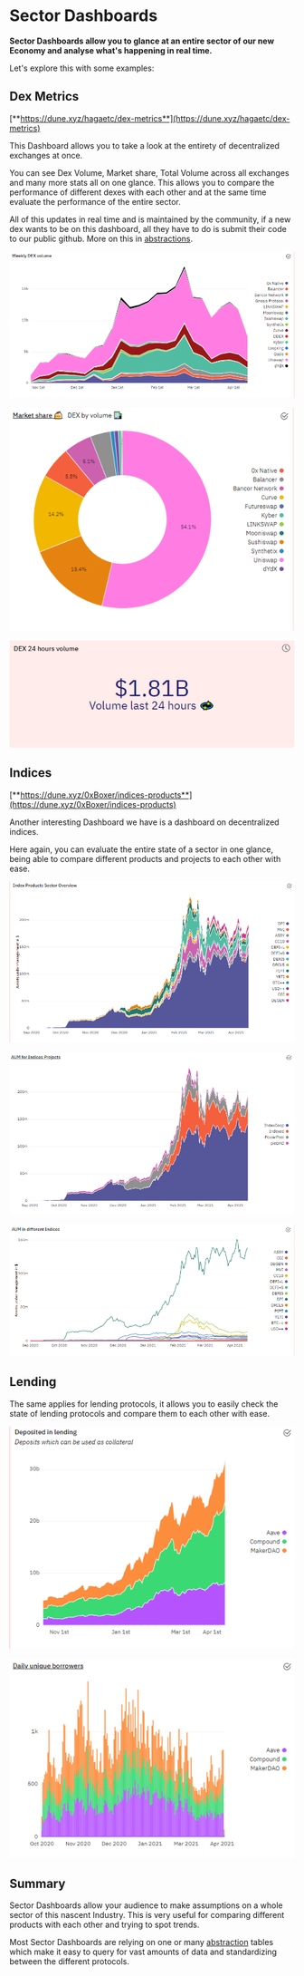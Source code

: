 # Sector Dashboards

**Sector Dashboards allow you to glance at an entire sector of our new Economy and analyse what's happening in real time.**

Let's explore this with some examples:

## Dex Metrics

[**https://dune.xyz/hagaetc/dex-metrics**](https://dune.xyz/hagaetc/dex-metrics)

This Dashboard allows you to take a look at the entirety of decentralized exchanges at once.

You can see Dex Volume, Market share, Total Volume across all exchanges and many more stats all on one glance. This allows you to compare the performance of different dexes with each other and at the same time evaluate the performance of the entire sector.

All of this updates in real time and is maintained by the community, if a new dex wants to be on this dashboard, all they have to do is submit their code to our public github. More on this in [abstractions](../../data-tables/abstractions/).

![](<../../assets/image (65).png>)

![](<../../assets/image (11).png>)

![](<../../assets/image (70).png>)

## Indices

[**https://dune.xyz/0xBoxer/indices-products**](https://dune.xyz/0xBoxer/indices-products)

Another interesting Dashboard we have is a dashboard on decentralized indices.

Here again, you can evaluate the entire state of a sector in one glance, being able to compare different products and projects to each other with ease.

![](<../../assets/image (7).png>)

![](<../../assets/image (36).png>)

![](<../../assets/image (3).png>)

## Lending

The same applies for lending protocols, it allows you to easily check the state of lending protocols and compare them to each other with ease.

![](<../../assets/image (1).png>)

![](<../../assets/image (39).png>)

## Summary

Sector Dashboards allow your audience to make assumptions on a whole sector of this nascent Industry. This is very useful for comparing different products with each other and trying to spot trends.

Most Sector Dashboards are relying on one or many [abstraction](../../data-tables/abstractions/) tables which make it easy to query for vast amounts of data and standardizing between the different protocols.
